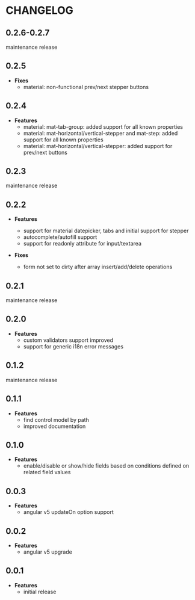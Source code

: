 # CHANGELOG

## 0.2.6-0.2.7

maintenance release

## 0.2.5

* **Fixes**
  * material: non-functional prev/next stepper buttons

## 0.2.4

* **Features**
  * material: mat-tab-group: added support for all known properties
  * material: mat-horizontal/vertical-stepper and mat-step: added support for all known properties
  * material: mat-horizontal/vertical-stepper: added support for prev/next buttons

## 0.2.3

maintenance release

## 0.2.2

* **Features**
  * support for material datepicker, tabs and initial support for stepper
  * autocomplete/autofill support
  * support for readonly attribute for input/textarea

* **Fixes**
  * form not set to dirty after array insert/add/delete operations

## 0.2.1

maintenance release

## 0.2.0

* **Features**
  * custom validators support improved
  * support for generic i18n error messages

## 0.1.2

maintenance release

## 0.1.1

* **Features**
  * find control model by path
  * improved documentation

## 0.1.0

* **Features**
  * enable/disable or show/hide fields based on conditions defined on related field values

## 0.0.3

* **Features**
  * angular v5 updateOn option support

## 0.0.2

* **Features**
  * angular v5 upgrade

## 0.0.1

* **Features**
  * initial release
